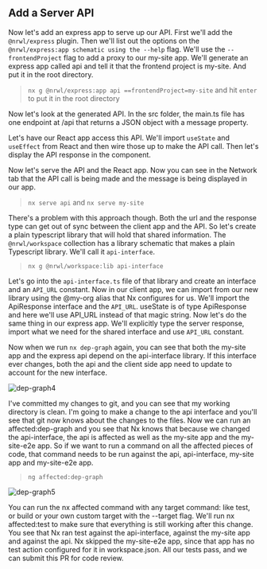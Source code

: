 ## Add a Server API
Now let's add an express app to serve up our API. First we'll add the `@nrwl/express` plugin. Then we'll list out the options on the `@nrwl/express:app schematic using the --help` flag. We'll use the `--frontendProject` flag to add a proxy to our my-site app. We'll generate an express app called api and tell it that the frontend project is my-site. And put it in the root directory.

> `nx g @nrwl/express:app api ==frontendProject=my-site` and hit `enter` to put it in the root directory

Now let's look at the generated API. In the src folder, the main.ts file has one endpoint at /api that returns a JSON object with a message property.



Let's have our React app access this API. We'll import `useState` and `useEffect` from React and then wire those up to make the API call. Then let's display the API response in the component.



Now let's serve the API and the React app. Now you can see in the Network tab that the API call is being made and the message is being displayed in our app.

> `nx serve api` and `nx serve my-site`

There's a problem with this approach though. Both the url and the response type can get out of sync between the client app and the API. So let's create a plain typescript library that will hold that shared information. The `@nrwl/workspace` collection has a library schematic that makes a plain Typescript library. We'll call it `api-interface`.

> `nx g @nrwl/workspace:lib api-interface`

Let's go into the `api-interface.ts` file of that library and create an interface and an `API_URL` constant. Now in our client app, we can import from our new library using the @my-org alias that Nx configures for us. We'll import the ApiResponse interface and the `API_URL`. useState is of type ApiResponse and here we'll use API_URL instead of that magic string. Now let's do the same thing in our express app. We'll explicitly type the server response, import what we need for the shared interface and use `API_URL` constant.



Now when we run `nx dep-graph` again, you can see that both the my-site app and the express api depend on the api-interface library. If this interface ever changes, both the api and the client side app need to update to account for the new interface.

![dep-graph4](https://i.ibb.co/7r6QhXx/dep-graph4.png)

I've committed my changes to git, and you can see that my working directory is clean. I'm going to make a change to the api interface and you'll see that git now knows about the changes to the files. Now we can run an affected:dep-graph and you see that Nx knows that because we changed the api-interface, the api is affected as well as the my-site app and the my-site-e2e app. So if we want to run a command on all the affected pieces of code, that command needs to be run against the api, api-interface, my-site app and my-site-e2e app.

> `ng affected:dep-graph`

![dep-graph5](https://i.ibb.co/2hrYx2f/dep-graph-5.png)

You can run the nx affected command with any target command: like test, or build or your own custom target with the --target flag. We'll run nx affected:test to make sure that everything is still working after this change. You see that Nx ran test against the api-interface, against the my-site app and against the api. Nx skipped the my-site-e2e app, since that app has no test action configured for it in workspace.json. All our tests pass, and we can submit this PR for code review.